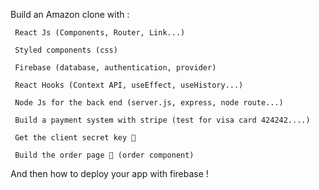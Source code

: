 Build an Amazon clone with : 

     React Js (Components, Router, Link...)

     Styled components (css)

     Firebase (database, authentication, provider)

     React Hooks (Context API, useEffect, useHistory...)

     Node Js for the back end (server.js, express, node route...)

     Build a payment system with stripe (test for visa card 424242....)

     Get the client secret key 🔐

     Build the order page 📃 (order component)

And then how to deploy your app with firebase !
